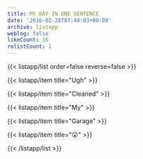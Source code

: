 ```yaml
---
title: MY DAY IN ONE SENTENCE
date: '2016-02-28T07:48:03+00:00'
archive: listapp
weblog: false
likeCount: 16
relistCount: 1
---
```



{{< listapp/list order=false reverse=false >}}

   {{< listapp/item title="Ugh" >}}

   {{< listapp/item title="Cleaned" >}}

   {{< listapp/item title="My" >}}

   {{< listapp/item title="Garage" >}}

   {{< listapp/item title="😲" >}}

{{< /listapp/list >}}
